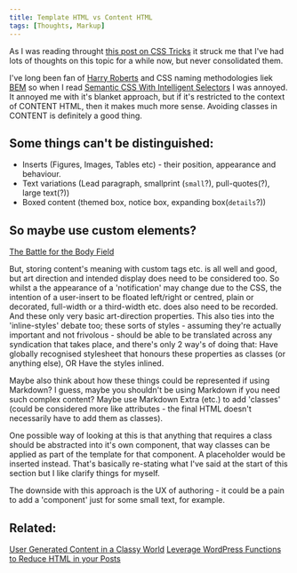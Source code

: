 ```yaml
---
title: Template HTML vs Content HTML
tags: [Thoughts, Markup]
---
```

As I was reading throught [this post on CSS Tricks](https://css-tricks.com/class-up-templates-not-content/) it struck me that I've had lots of thoughts on this topic for a while now, but never consolidated them.

I've long been fan of [Harry Roberts](http://csswizardry.com/) and CSS naming methodologies liek [BEM](http://getbem.com/introduction/) so when I read [Semantic CSS With Intelligent Selectors](https://www.smashingmagazine.com/2013/08/semantic-css-with-intelligent-selectors) I was annoyed.
It annoyed me with it's blanket approach, but if it's restricted to the context of CONTENT HTML, then it makes much more sense.
Avoiding classes in CONTENT is definitely a good thing.


Some things can't be distinguished:
-----------------------------------

* Inserts (Figures, Images, Tables etc) - their position, appearance and behaviour.
* Text variations (Lead paragraph, smallprint (`small`?), pull-quotes(?), large text(?))
* Boxed content (themed box, notice box, expanding box(`details`?))


So maybe use custom elements?
-----------------------------

[The Battle for the Body Field](http://alistapart.com/article/battle-for-the-body-field)

But, storing content's meaning with custom tags etc. is all well and good, but art direction and intended display does need to be considered too.
So whilst a the appearance of a 'notification' may change due to the CSS, the intention of a user-insert to be floated left/right or centred, plain or decorated, full-width or a third-width etc. does also need to be recorded. And these only very basic art-direction properties.
This also ties into the 'inline-styles' debate too; these sorts of styles - assuming they're actually important and not frivolous - should be able to be translated across any syndication that takes place, and there's only 2 way's of doing that:
Have globally recognised stylesheet that honours these properties as classes (or anything else), OR
Have the styles inlined.

Maybe also think about how these things could be represented if using Markdown?
I guess, maybe you shouldn't be using Markdown if you need such complex content?
Maybe use Markdown Extra (etc.) to add 'classes' (could be considered more like attributes - the final HTML doesn't necessarily have to add them as classes).

One possible way of looking at this is that anything that requires a class should be abstracted into it's own component, that way classes can be applied as part of the template for that component.
A placeholder would be inserted instead. That's basically re-stating what I've said at the start of this section but I like clarify things for myself.

The downside with this approach is the UX of authoring - it could be a pain to add a 'component' just for some small text, for example.

Related:
--------

[User Generated Content in a Classy World](http://snook.ca/archives/html_and_css/ugc-in-a-classy-world)
[Leverage WordPress Functions to Reduce HTML in your Posts](https://css-tricks.com/leverage-wordpress-functions-reduce-html-posts/)
